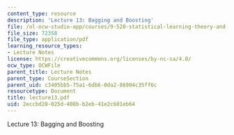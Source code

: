```yaml
---
content_type: resource
description: 'Lecture 13: Bagging and Boosting'
file: /ol-ocw-studio-app/courses/9-520-statistical-learning-theory-and-applications-spring-2003/2eccbd20025d408bb2eb41e2c601eb64_lecture13.pdf
file_size: 72358
file_type: application/pdf
learning_resource_types:
- Lecture Notes
license: https://creativecommons.org/licenses/by-nc-sa/4.0/
ocw_type: OCWFile
parent_title: Lecture Notes
parent_type: CourseSection
parent_uid: c3405bb5-75a1-6db6-0da2-86904c35ff6c
resourcetype: Document
title: lecture13.pdf
uid: 2eccbd20-025d-408b-b2eb-41e2c601eb64
---
```

Lecture 13: Bagging and Boosting